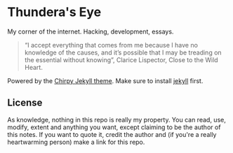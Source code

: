 # Thundera's Eye


My corner of the internet. Hacking, development, essays. 

> “I accept everything that comes from me because I have no knowledge of the causes, and it’s possible that I may be treading on the essential without knowing”, Clarice Lispector, Close to the Wild Heart.

Powered by the [Chirpy Jekyll theme](https://github.com/cotes2020/jekyll-theme-chirpy). Make sure to install [jekyll](https://jekyllrb.com/docs/installation/) first.

## License

As knowledge, nothing in this repo is really my property. You can read, use, modify, extent and anything you want, except claiming to be the author of this notes. If you want to quote it, credit the author and (if you're a really heartwarming person) make a link for this repo.
